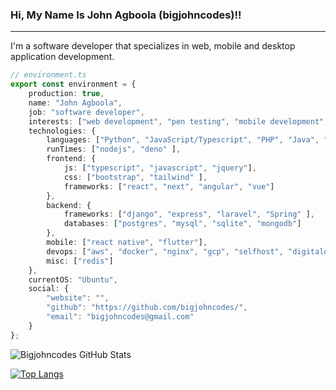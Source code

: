 ### Hi, My Name Is John Agboola (bigjohncodes)!!
-----------
I'm a software developer that specializes in web, mobile and desktop application development.

```typescript
// environment.ts
export const environment = {
    production: true,
    name: "John Agboola",
    job: "software developer",
    interests: ["web development", "pen testing", "mobile development", "networking", "backend development", "mobile and desktop development"],
    technologies: {
        languages: ["Python", "JavaScript/Typescript", "PHP", "Java", "Dart", "GO", ".Net Core" ],
        runTimes: ["nodejs", "deno" ],
        frontend: {
            js: ["typescript", "javascript", "jquery"],
            css: ["bootstrap", "tailwind" ],
            frameworks: ["react", "next", "angular", "vue"]
        },
        backend: {
            frameworks: ["django", "express", "laravel", "Spring" ],
            databases: ["postgres", "mysql", "sqlite", "mongodb"]
        },
        mobile: ["react native", "flutter"],
        devops: ["aws", "docker", "nginx", "gcp", "selfhost", "digitalocean", "github actions", "webpack"],
        misc: ["redis"]
    },
    currentOS: "Ubuntu",
    social: {
        "website": "",
        "github": "https://github.com/bigjohncodes/",
        "email": "bigjohncodes@gmail.com"
    }
};
```

![Bigjohncodes GitHub Stats](https://github-readme-stats.vercel.app/api?username=bigjohncodes&show_icons=true&theme=tokyonight&count_private=true)



[![Top Langs](https://github-readme-stats.vercel.app/api/top-langs/?username=bigjohncodes&layout=donut&langs_count=7)](https://github.com/anuraghazra/github-readme-stats)

